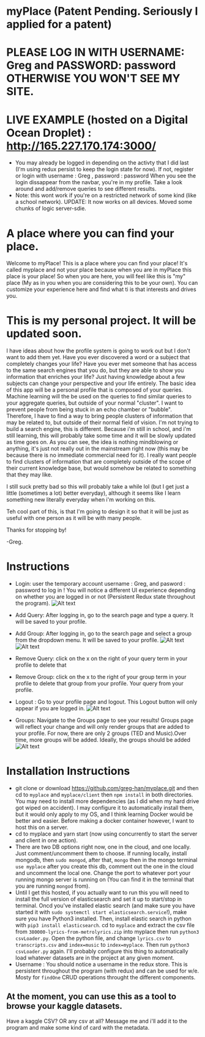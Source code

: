 # myPlace (Patent Pending. Seriously I applied for a patent)
# PLEASE LOG IN WITH USERNAME: Greg and PASSWORD: password OTHERWISE YOU WON'T SEE MY SITE.
# LIVE EXAMPLE (hosted on a Digital Ocean Droplet) : http://165.227.170.174:3000/
* You may already be logged in depending on the activty that I did last (I'm using redux persist to keep the login state for now). If not, register or login with username : Greg , password : password When you see the login dissappear from the navbar, you're in my profile. Take a look around and add/remove queries to see different results.
* Note: this wont work if you're on a restricted network of some kind (like a school network).
  UPDATE: It now works on all devices. Moved some chunks of logic server-sdie.
  
# A place where you can find your place.
Welcome to myPlace! This is a place where you can find your place! 
It's called myplace and not your place because when you are in myPlace this place is your place! 
So when you are here, you will feel like this is "my" place (My as in you when you are considering this to be your own).
You can customize your experience here and find what ti is that interests and drives you.
 
# This is my personal project. It will be updated soon.
I have ideas about how the profile system is going to work out but I don't want to add them yet.
Have you ever discovered a word or a subject that completely changes your life?
Have you ever met someone that has access to the same search engines that you do, but they are able to show you information that enriches your life? Just having knowledge about a few subjects can change your perspective and your life entirely.
The basic idea of this app will be a personal profile that is composed of your queries.
Machine learning will the be used on the queries to find similar queries to your aggregate queries, but outside of your normal "cluster". I want to prevent people from being stuck in an echo chamber or "bubble". Therefore, I have to find a way to bring people clusters of information that may be related to, but outside of their normal field of vision.
I'm not trying to build a search engine, this is different.
Because i'm still in school, and i'm still learning, this will probably take some time and it will be slowly updated as time goes on.
As you can see, the idea is nothing mindblowing or anything, it's just not really out in the mainstream right now (this may be because there is no immediate commercial need for it).
I really want people to find clusters of information that are completely outside of the scope of their current knowledge base, but would somehow be related to something that they may like.

I still suck pretty bad so this will probably take a while lol (but I get just a little (sometimes a lot) better everyday), although it seems like I learn something new literally everyday when i'm working on this.

Teh cool part of this, is that I'm going to design it so that it will be just as useful with one person as it will be with many people.

Thanks for stopping by!

-Greg.
# Instructions
* Login: user the temporary account username : Greg, and pasword : password to log in !
  You will notice a different UI experience depending on whether you are logged in or not (Persistent Redux state throughout the program).
  ![Alt text](/images/login.png?raw=true "login")
  
* Add Query: After logging in, go to the search page and type a query. It will be saved to your profile.
* Add Group: After logging in, go to the search page and select a group from the dropdown menu. It will be saved to your profile.
  ![Alt text](/images/query.png?raw=true "query")
  ![Alt text](/images/dropdown.png?raw=true "dropdown")
  
* Remove Query: click on the x on the right of your query term in your profile to delete that
* Remove Group: click on the x to the right of your group term in your profile to delete that group from your profile. Your  query from your profile.
* Logout : Go to your profile page and logout. This Logout button will only appear if you are logged in.
![Alt text](/images/profilepage.png?raw=true "profile")

* Groups: Navigate to the Groups page to see your results! Groups page will reflect your change and will only render groups that are added to your profile. For now, there are only 2 groups (TED and Music).Over time, more groups will be added. Ideally, the groups should be added 
![Alt text](/images/groups.png?raw=true "groups")

# Installation Instructions
* git clone or download https://github.com/greg-han/myplace.git and then  cd to `myplace` and `myplace/client` then `npm install` in both directories. You may need to install more dependencies (as I did when my hard drive got wiped on accident).
I may configure it to automatically install them, but it would only apply to my OS, and I think learning Docker would be better and easier. Before making a docker container however, I want to host this on a server.
* cd to myplace and yarn start (now using concurrently to start the server and client in one action).
* There are two DB options right now, one in the cloud, and one locally. Just comment/uncomment them to choose.
  If running locally, install mongodb, then `sudo mongod`, after that, `mongo` then in the mongo terminal `use myplace` after
  you create this db, comment out the one in the cloud and uncomment the local one. Change the port to whatever port your       running mongo server is running on (You can find it in the terminal that you are running `mongod` from).
* Until I get this hosted, if you actually want to run this you will need to install the full version of elasticsearch and set it up to start/stop in terminal. Oncd you've installed elastic search (and make sure you have started it with `sudo systemctl start elasticsearch.service`!), make sure you have Python3 installed. Then, install elastic search in python with `pip3 install elasticsearch`. 
  cd to `myplace` and extract the csv file from `380000-lyrics-from-metrolyrics.zip` into myplace then run `python3 csvLoader.py`. Open the python file, and change `lyrics.csv` to `transcripts.csv` and `index=music` to `index=myplace`.
  Then run `python3 csvLoader.py` again. I'll probably configure this thing to automatically load whatever datasets are in the project at any given moment.
* Username : You should notice a username in the redux store. This is persistent throughout the program (with redux) and can be used for     w/e. Mosty for `findOne` CRUD operations throught the different components.


## At the moment, you can use this as a tool to browse your kaggle datasets.
Have a kaggle CSV? OR any csv at all? Message me and i'll add it to the program and make some kind of card with the metadata.
